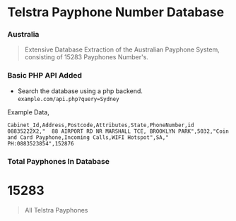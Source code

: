 # Telstra Payphone Number Database
### Australia    
   

> Extensive Database Extraction of the Australian Payphone System, consisting of 15283 Payphones Number's.

    
### Basic PHP API Added    
- Search the database using a php backend.     
`example.com/api.php?query=Sydney`

Example Data,
``` 
Cabinet_Id,Address,Postcode,Attributes,State,PhoneNumber,id
08835222X2,"  88 AIRPORT RD NR MARSHALL TCE, BROOKLYN PARK",5032,"Coin and Card Payphone,Incoming Calls,WIFI Hotspot",SA," PH:0883523854",152876

```

### Total Payphones In Database
# 15283
> All Telstra Payphones

